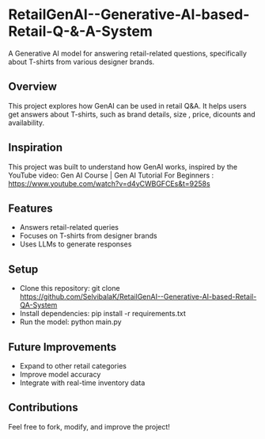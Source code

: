 # RetailGenAI--Generative-AI-based-Retail-Q-&-A-System
A Generative AI model for answering retail-related questions, specifically about T-shirts from various designer brands.

## Overview
This project explores how GenAI can be used in retail Q&A. It helps users get answers about T-shirts, such as brand details, size , price, dicounts and availability.

## Inspiration
This project was built to understand how GenAI works, inspired by the YouTube video:
Gen AI Course | Gen AI Tutorial For Beginners : https://www.youtube.com/watch?v=d4yCWBGFCEs&t=9258s

## Features
* Answers retail-related queries
* Focuses on T-shirts from designer brands
* Uses LLMs to generate responses

## Setup
* Clone this repository:
git clone https://github.com/SelvibalaK/RetailGenAI--Generative-AI-based-Retail-QA-System
* Install dependencies:
pip install -r requirements.txt
* Run the model:
python main.py

## Future Improvements
* Expand to other retail categories
* Improve model accuracy
* Integrate with real-time inventory data

## Contributions
Feel free to fork, modify, and improve the project!

